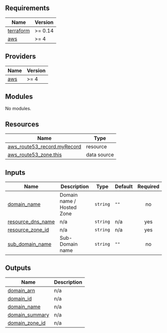## Requirements

| Name | Version |
|------|---------|
| <a name="requirement_terraform"></a> [terraform](#requirement\_terraform) | >= 0.14 |
| <a name="requirement_aws"></a> [aws](#requirement\_aws) | >= 4 |

## Providers

| Name | Version |
|------|---------|
| <a name="provider_aws"></a> [aws](#provider\_aws) | >= 4 |

## Modules

No modules.

## Resources

| Name | Type |
|------|------|
| [aws_route53_record.myRecord](https://registry.terraform.io/providers/hashicorp/aws/latest/docs/resources/route53_record) | resource |
| [aws_route53_zone.this](https://registry.terraform.io/providers/hashicorp/aws/latest/docs/data-sources/route53_zone) | data source |

## Inputs

| Name | Description | Type | Default | Required |
|------|-------------|------|---------|:--------:|
| <a name="input_domain_name"></a> [domain\_name](#input\_domain\_name) | Domain name / Hosted Zone | `string` | `""` | no |
| <a name="input_resource_dns_name"></a> [resource\_dns\_name](#input\_resource\_dns\_name) | n/a | `string` | n/a | yes |
| <a name="input_resource_zone_id"></a> [resource\_zone\_id](#input\_resource\_zone\_id) | n/a | `string` | n/a | yes |
| <a name="input_sub_domain_name"></a> [sub\_domain\_name](#input\_sub\_domain\_name) | Sub-Domain name | `string` | `""` | no |

## Outputs

| Name | Description |
|------|-------------|
| <a name="output_domain_arn"></a> [domain\_arn](#output\_domain\_arn) | n/a |
| <a name="output_domain_id"></a> [domain\_id](#output\_domain\_id) | n/a |
| <a name="output_domain_name"></a> [domain\_name](#output\_domain\_name) | n/a |
| <a name="output_domain_summary"></a> [domain\_summary](#output\_domain\_summary) | n/a |
| <a name="output_domain_zone_id"></a> [domain\_zone\_id](#output\_domain\_zone\_id) | n/a |
